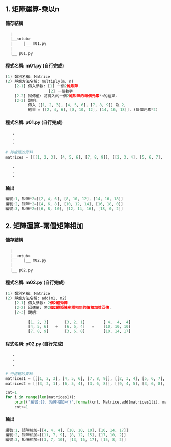 ## 1. 矩陣運算-乘以n


#### 儲存結構
``` python
  |
  |__<ntub>
  |     |__ m01.py
  |
  |__ p01.py   
```


#### 程式名稱: m01.py (自行完成)
``` python
(1) 類別名稱: Matrice
(2) 靜態方法名稱: multiply(m, n)
    [2-1] 傳入參數: [1] 一個2維矩陣.
                   [2] 一個數字
    [2-2] 回傳值: 將傳入的一個2維矩陣的每個元素*n的結果.
    [2-3] 說明:           
          傳入 [[1, 2, 3], [4, 5, 6], [7, 8, 9]] 及 2,          
          結果 = [[2, 4, 6], [8, 10, 12], [14, 16, 18]]. (每個元素*2)         
```

#### 程式名稱: p01.py (自行完成)
``` python
   .
   .
   .
   
# 待處理的資料
matrices = [[[1, 2, 3], [4, 5, 6], [7, 8, 9]], [[2, 3, 4], [5, 6, 7], [8, 9, 0]], [[3, 4, 5], [6, 7, 8], [9, 0, 1]]] 

   .
   .
   .   
```

#### 輸出
``` python
編號:1, 矩陣*2=[[2, 4, 6], [8, 10, 12], [14, 16, 18]]
編號:2, 矩陣*2=[[4, 6, 8], [10, 12, 14], [16, 18, 0]]
編號:3, 矩陣*2=[[6, 8, 10], [12, 14, 16], [18, 0, 2]]
```




## 2. 矩陣運算-兩個矩陣相加


#### 儲存結構
``` python
  |
  |__<ntub>
  |     |__ m02.py
  |
  |__ p02.py   
```


#### 程式名稱: m02.py (自行完成)
``` python
(1) 類別名稱: Matrice
(2) 靜態方法名稱: add(m1, m2)
    [2-1] 傳入參數: 2個2維矩陣
    [2-2] 回傳值: 將2個2維矩陣座標相同的值相加並回傳.
    [2-3] 說明:           
          
          [1, 2, 3]       [3, 2, 1]        [ 4,  4,  4]
          [4, 5, 6]   +   [6, 5, 4]   =    [10, 10, 10] 
          [7, 8, 9]       [3, 6, 8]        [10, 14, 17]   
```

#### 程式名稱: p02.py (自行完成)
``` python
   .
   .
   .
   
# 待處理的資料
matrices1 = [[[1, 2, 3], [4, 5, 6], [7, 8, 9]], [[2, 3, 4], [5, 6, 7], [8, 9, 0]], [[3, 4, 5], [6, 7, 8], [9, 0, 1]]] 
matrices2 = [[[3, 2, 1], [6, 5, 4], [3, 6, 8]], [[9, 4, 5], [3, 6, 8], [9, 1, 2]], [[0, 3, 5], [7, 9, 9], [6, 8, 1]]] 

cnt=1
for i in range(len(matrices1)):    
    print('編號:{}, 矩陣相加={}'.format(cnt, Matrice.add(matrices1[i], matrices2[i])))
    cnt+=1 
```

#### 輸出
``` python
編號:1, 矩陣相加=[[4, 4, 4], [10, 10, 10], [10, 14, 17]]
編號:2, 矩陣相加=[[11, 7, 9], [8, 12, 15], [17, 10, 2]]
編號:3, 矩陣相加=[[3, 7, 10], [13, 16, 17], [15, 8, 2]]
```

